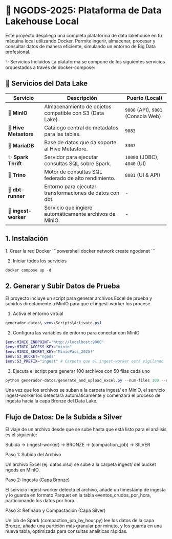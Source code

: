<h1>🚀 NGODS-2025: Plataforma de Data Lakehouse Local</h1>
Este proyecto despliega una completa plataforma de data lakehouse en tu máquina local utilizando Docker. Permite ingerir, almacenar, procesar y consultar datos de manera eficiente, simulando un entorno de Big Data profesional.

✨ Servicios Incluidos
La plataforma se compone de los siguientes servicios orquestados a través de docker-compose:

## 🧰 Servicios del Data Lake

| Servicio             | Descripción                                                      | Puerto (Local)               |
|-----------------------|-------------------------------------------------------------------|-------------------------------|
| 🚢 **MinIO**           | Almacenamiento de objetos compatible con S3 (Data Lake).          | `9000` (API), `9001` (Consola Web) |
| 🐝 **Hive Metastore**  | Catálogo central de metadatos para las tablas.                    | `9083`                        |
| 🐬 **MariaDB**         | Base de datos que da soporte al Hive Metastore.                   | `3307`                        |
| ✨ **Spark Thrift**    | Servidor para ejecutar consultas SQL sobre Spark.                 | `10000` (JDBC), `4040` (UI)   |
| 🚀 **Trino**           | Motor de consultas SQL federado de alto rendimiento.              | `8081` (UI & API)             |
| 🔧 **dbt-runner**      | Entorno para ejecutar transformaciones de datos con dbt.          | -                             |
| 👷 **ingest-worker**   | Servicio que ingiere automáticamente archivos de MinIO.          | -                             |


<h2>1. Instalación</h2>
1. Crear la red Docker
```powershell
docker network create ngodsnet
```

2. Iniciar todos los servicios
```powershell
docker compose up -d
```

<h2>2. Generar y Subir Datos de Prueba</h2>
El proyecto incluye un script para generar archivos Excel de prueba y subirlos directamente a MinIO para que el ingest-worker los procese.

1. Activa el entorno virtual
```powershell
generador-datos\.venv\Scripts\Activate.ps1
```

2. Configura las variables de entorno para conectar con MinIO
```powershell
$env:MINIO_ENDPOINT="http://localhost:9000"
$env:MINIO_ACCESS_KEY="minio"
$env:MINIO_SECRET_KEY="MinioPass_2025!"
$env:S3_BUCKET="ngods"
$env:S3_PREFIX="ingest" # Carpeta que el ingest-worker está vigilando
```

3. Ejecuta el script para generar 100 archivos con 50 filas cada uno
```powershell
python generador-datos/generate_and_upload_excel.py --num-files 100 --rows 50
```

Una vez que los archivos se suban a la carpeta ingest/ en MinIO, el servicio ingest-worker los detectará automáticamente y comenzará el proceso de ingesta hacia la capa Bronze del Data Lake.


<h2>Flujo de Datos: De la Subida a Silver</h2>
El viaje de un archivo desde que se sube hasta que está listo para el análisis es el siguiente:

Subida -> (ingest-worker) -> BRONZE -> (compaction_job) -> SILVER

Paso 1: Subida del Archivo

Un archivo Excel (ej: datos.xlsx) se sube a la carpeta ingest/ del bucket ngods en MinIO.

Paso 2: Ingesta (Capa Bronze)

El servicio ingest-worker detecta el archivo, añade un timestamp de ingesta y lo guarda en formato Parquet en la tabla eventos_crudos_por_hora, particionando los datos por hora.

Paso 3: Refinado y Compactación (Capa Silver)

Un job de Spark (compaction_job_by_hour.py) lee los datos de la capa Bronze, añade una partición más granular por minuto, y los guarda en una nueva tabla, optimizada para consultas analíticas rápidas.





